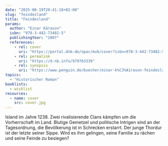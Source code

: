 ```yaml
---
date: "2025-08-19T20:41:18+02:00"
slug: "feindesland"
title: "Feindesland"
params:
  author: "Einar Kárason"
  isbn: "978-3-442-73482-5"
  publishingYear: "2007"
  references:
    - rel: cover
      uri: "https://portal.dnb.de/opac/mvb/cover?isbn=978-3-442-73482-5"
    - rel: permalink
      uri: "https://d-nb.info/979763339"
    - rel: synopsis
      uri: "https://www.penguin.de/buecher/einar-k%C3%A1rason-feindesland/taschenbuch/9783442734825"
topics:
  - "Historischer Roman"
booklists:
  - wishlist
resources:
  - name: cover
    src: cover.jpg
---
```


Island im Jahre 1238. Zwei rivalisierende Clans kämpfen um die Vorherrschaft im 
Land. Blutige Gemetzel und politische Intrigen sind an der Tagesordnung, die 
Bevölkerung ist in Schrecken erstarrt. Der junge Thordur ist der letzte seiner 
Sippe. Wird es ihm gelingen, seine Familie zu rächen und seine Feinde zu 
besiegen?